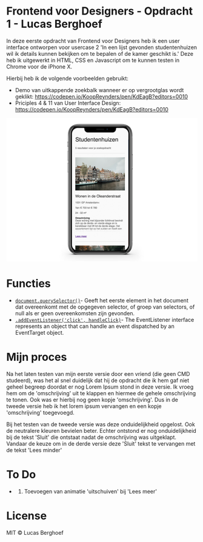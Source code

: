 # Frontend voor Designers - Opdracht 1 - Lucas Berghoef

In deze eerste opdracht van Frontend voor Designers heb ik een user interface ontworpen
voor usercase 2 'In een lijst gevonden studentenhuizen wil ik details kunnen bekijken om te bepalen of de kamer geschikt is.'
Deze heb ik uitgewerkt in HTML, CSS en Javascript om te kunnen testen in Chrome voor de iPhone X.

Hierbij heb ik de volgende voorbeelden gebruikt:
* Demo van uitkappende zoekbalk wanneer er op vergrootglas wordt geklikt: https://codepen.io/KoopReynders/pen/KdEagB?editors=0010
* Priciples 4 & 11 van User Interface Design: https://codepen.io/KoopReynders/pen/KdEagB?editors=0010

![Voorvertoning van de studentenhuizen site](preview.png)

# Functies
* [`document.querySelector()`](https://developer.mozilla.org/nl/docs/Web/API/Document/querySelector)- Geeft het eerste element in het document dat overeenkomt met de opgegeven selector, of groep van selectors, of null als er geen overeenkomsten zijn gevonden.
* [`.addEventListener('click', handleClick)`](https://developer.mozilla.org/en-US/docs/Web/API/EventListener)- The EventListener interface represents an object that can handle an event dispatched by an EventTarget object.


# Mijn proces
Na het laten testen van mijn eerste versie door een vriend (die geen CMD studeerd), was het al snel duidelijk dat hij de opdracht die ik hem gaf niet geheel begreep doordat er nog Lorem Ipsum stond in deze versie. Ik vroeg hem om de 'omschrijving' uit te klappen en hiermee de gehele omschrijving te tonen. Ook was er hierbij nog geen kopje 'omschrijving'. Dus in de tweede versie heb ik het lorem ipsum vervangen en een kopje 'omschrijving' toegevoegd.

Bij het testen van de tweede versie was deze onduidelijkheid opgelost. Ook de neutralere kleuren bevielen beter. Echter ontstond er nog onduidelijkheid bij de tekst 'Sluit' die ontstaat nadat de omschrijving was uitgeklapt. Vandaar de keuze om in de derde versie deze 'Sluit' tekst te vervangen met de tekst 'Lees minder'

# To Do

* 1. Toevoegen van animatie 'uitschuiven' bij 'Lees meer'

# License

MIT © Lucas Berghoef
